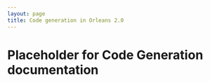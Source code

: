 ```yaml
---
layout: page
title: Code generation in Orleans 2.0
---
```


# Placeholder for Code Generation documentation